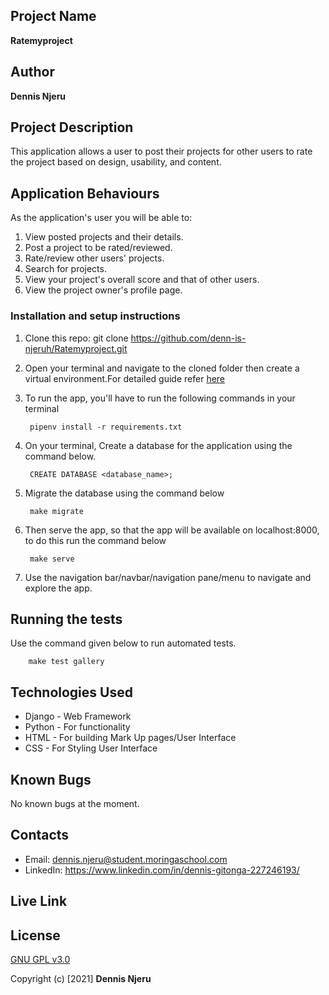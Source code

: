 ## Project Name 
**Ratemyproject**


## Author
**Dennis Njeru**


## Project Description
This application allows a user to post their projects for other users to rate the project based on design, usability, and content.


## Application Behaviours
As the application's user you will be able to:
1. View posted projects and their details.
2. Post a project to be rated/reviewed.
3. Rate/review other users' projects.
4. Search for projects.
5. View your project's overall score and that of other users.
6. View the project owner's profile page.


### Installation and setup instructions
1. Clone this repo: git clone https://github.com/denn-is-njeruh/Ratemyproject.git

2. Open your terminal and navigate to the cloned folder then create a virtual environment.For detailed guide refer  [here](https://realpython.com/pipenv-guide/)

3. To run the app, you'll have to run the following commands in your terminal

        pipenv install -r requirements.txt

4. On your terminal, Create a database for the application using the command below.

        CREATE DATABASE <database_name>;

5. Migrate the database using the command below

        make migrate

6. Then serve the app, so that the app will be available on localhost:8000, to do this run the command below

        make serve

7. Use the navigation bar/navbar/navigation pane/menu to navigate and explore the app.


## Running the tests
Use the command given below to run automated tests.

        make test gallery


## Technologies Used
* Django - Web Framework
* Python - For functionality
* HTML - For building Mark Up pages/User Interface
* CSS - For Styling User Interface


## Known Bugs
No known bugs at the moment.


## Contacts
* Email: dennis.njeru@student.moringaschool.com 
* LinkedIn: https://www.linkedin.com/in/dennis-gitonga-227246193/


## Live Link



## License 
[GNU GPL v3.0](./LICENSE)


Copyright (c) [2021] **Dennis Njeru**